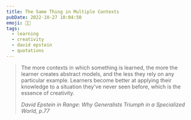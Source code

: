 ```yaml
---
title: The Same Thing in Multiple Contexts
pubDate: 2022-10-27 10:04:50
emoji: 🧑‍🎓
tags:
  - learning
  - creativity
  - david epstein
  - quotations
---
```


<blockquote>
  <p>The more contexts in which something is learned, the more the learner creates abstract models, and the less they rely on any particular example. Learners become better at applying their knowledge to a situation they've never seen before, which is the essence of creativity.</p>
  <cite>David Epstein in Range: Why Generalists Triumph in a Specialized World, p.77</cite>
</blockquote>

